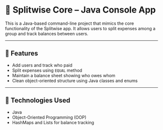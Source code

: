 
# 💸 Splitwise Core – Java Console App

This is a Java-based command-line project that mimics the core functionality of the Splitwise app. It allows users to split expenses among a group and track balances between users.

---

## 📌 Features

- Add users and track who paid
- Split expenses using `EQUAL` method
- Maintain a balance sheet showing who owes whom
- Clean object-oriented structure using Java classes and enums

---

## 🧱 Technologies Used

- Java
- Object-Oriented Programming (OOP)
- HashMaps and Lists for balance tracking
